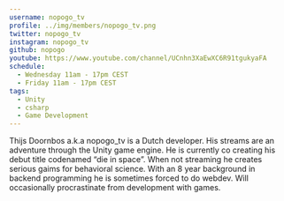 ```yaml
---
username: nopogo_tv
profile: ../img/members/nopogo_tv.png
twitter: nopogo_tv
instagram: nopogo_tv
github: nopogo
youtube: https://www.youtube.com/channel/UCnhn3XaEwXC6R91tgukyaFA
schedule:
  - Wednesday 11am - 17pm CEST
  - Friday 11am - 17pm CEST
tags:
  - Unity
  - csharp
  - Game Development
---
```


Thijs Doornbos a.k.a nopogo_tv is a Dutch developer. His streams are an adventure through the Unity game engine. He is currently co creating his debut title codenamed “die in space”. When not streaming he creates serious gaims for behavioral science. With an 8 year background in backend programming he is sometimes forced to do webdev. Will occasionally procrastinate from development with games.
